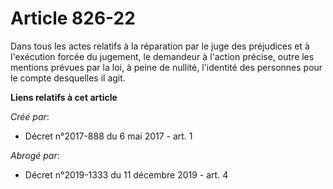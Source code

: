 # Article 826-22

Dans tous les actes relatifs à la réparation par le juge des préjudices et à l'exécution forcée du jugement, le demandeur à
l'action précise, outre les mentions prévues par la loi, à peine de nullité, l'identité des personnes pour le compte
desquelles il agit.

**Liens relatifs à cet article**

_Créé par_:

  - Décret n°2017-888 du 6 mai 2017 - art. 1

_Abrogé par_:

  - Décret n°2019-1333 du 11 décembre 2019 - art. 4
